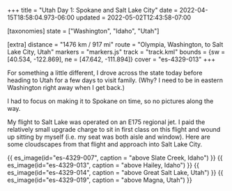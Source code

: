 +++
title = "Utah Day 1: Spokane and Salt Lake City"
date = 2022-04-15T18:58:04.973-06:00
updated = 2022-05-02T12:43:58-07:00

[taxonomies]
state = ["Washington", "Idaho", "Utah"]

[extra]
distance = "1476 km / 917 mi"
route = "Olympia, Washington, to Salt Lake City, Utah"
markers = "markers.js"
track = "track.kml"
bounds = {sw = [40.534, -122.869], ne = [47.642, -111.894]}
cover = "es-4329-013"
+++

For something a little different, I drove across the state today before heading to Utah for a few days to visit family. (Why? I need to be in eastern Washington right away when I get back.)

<!-- more -->

I had to focus on making it to Spokane on time, so no pictures along the way.

My flight to Salt Lake was operated on an E175 regional jet. I paid the relatively small upgrade charge to sit in first class on this flight and wound up sitting by myself (i.e. my seat was both aisle and window). Here are some cloudscapes from that flight and approach into Salt Lake City.

{{ es_image(id="es-4329-007", caption = "above Slate Creek, Idaho") }}
{{ es_image(id="es-4329-013", caption = "above Hailey, Idaho") }}
{{ es_image(id="es-4329-014", caption = "above Great Salt Lake, Utah") }}
{{ es_image(id="es-4329-019", caption = "above Magna, Utah") }}

